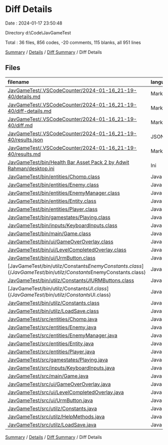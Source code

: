 # Diff Details

Date : 2024-01-17 23:50:48

Directory d:\\Code\\JavGameTest

Total : 36 files,  856 codes, -20 comments, 115 blanks, all 951 lines

[Summary](results.md) / [Details](details.md) / [Diff Summary](diff.md) / Diff Details

## Files
| filename | language | code | comment | blank | total |
| :--- | :--- | ---: | ---: | ---: | ---: |
| [JavGameTest/.VSCodeCounter/2024-01-16_21-19-40/details.md](/JavGameTest/.VSCodeCounter/2024-01-16_21-19-40/details.md) | Markdown | 90 | 0 | 6 | 96 |
| [JavGameTest/.VSCodeCounter/2024-01-16_21-19-40/diff-details.md](/JavGameTest/.VSCodeCounter/2024-01-16_21-19-40/diff-details.md) | Markdown | 69 | 0 | 6 | 75 |
| [JavGameTest/.VSCodeCounter/2024-01-16_21-19-40/diff.md](/JavGameTest/.VSCodeCounter/2024-01-16_21-19-40/diff.md) | Markdown | 36 | 0 | 7 | 43 |
| [JavGameTest/.VSCodeCounter/2024-01-16_21-19-40/results.json](/JavGameTest/.VSCodeCounter/2024-01-16_21-19-40/results.json) | JSON | 1 | 0 | 0 | 1 |
| [JavGameTest/.VSCodeCounter/2024-01-16_21-19-40/results.md](/JavGameTest/.VSCodeCounter/2024-01-16_21-19-40/results.md) | Markdown | 40 | 0 | 7 | 47 |
| [JavGameTest/bin/Health Bar Asset Pack 2 by Adwit Rahman/desktop.ini](/JavGameTest/bin/Health%20Bar%20Asset%20Pack%202%20by%20Adwit%20Rahman/desktop.ini) | Ini | 2 | 0 | 1 | 3 |
| [JavGameTest/bin/entities/Chomp.class](/JavGameTest/bin/entities/Chomp.class) | Java | 4 | 0 | 0 | 4 |
| [JavGameTest/bin/entities/Enemy.class](/JavGameTest/bin/entities/Enemy.class) | Java | 13 | 0 | 0 | 13 |
| [JavGameTest/bin/entities/EnemyManager.class](/JavGameTest/bin/entities/EnemyManager.class) | Java | 11 | 0 | 0 | 11 |
| [JavGameTest/bin/entities/Entity.class](/JavGameTest/bin/entities/Entity.class) | Java | 4 | 0 | -1 | 3 |
| [JavGameTest/bin/entities/Player.class](/JavGameTest/bin/entities/Player.class) | Java | 62 | -51 | -1 | 10 |
| [JavGameTest/bin/gamestates/Playing.class](/JavGameTest/bin/gamestates/Playing.class) | Java | 3 | 22 | -2 | 23 |
| [JavGameTest/bin/inputs/KeyboardInputs.class](/JavGameTest/bin/inputs/KeyboardInputs.class) | Java | -2 | 0 | 0 | -2 |
| [JavGameTest/bin/main/Game.class](/JavGameTest/bin/main/Game.class) | Java | 3 | 0 | 0 | 3 |
| [JavGameTest/bin/ui/GameOverOverlay.class](/JavGameTest/bin/ui/GameOverOverlay.class) | Java | 19 | 0 | 0 | 19 |
| [JavGameTest/bin/ui/LevelCompletedOverlay.class](/JavGameTest/bin/ui/LevelCompletedOverlay.class) | Java | 43 | 0 | 0 | 43 |
| [JavGameTest/bin/ui/UrmButton.class](/JavGameTest/bin/ui/UrmButton.class) | Java | 19 | 0 | 0 | 19 |
| [JavGameTest/bin/utilz/Constants$EnemyConstants.class](/JavGameTest/bin/utilz/Constants$EnemyConstants.class) | Java | 1 | 0 | 0 | 1 |
| [JavGameTest/bin/utilz/Constants$UI$URMButtons.class](/JavGameTest/bin/utilz/Constants$UI$URMButtons.class) | Java | 7 | 0 | 0 | 7 |
| [JavGameTest/bin/utilz/Constants$UI.class](/JavGameTest/bin/utilz/Constants$UI.class) | Java | 1 | 0 | 0 | 1 |
| [JavGameTest/bin/utilz/Constants.class](/JavGameTest/bin/utilz/Constants.class) | Java | 1 | 0 | 0 | 1 |
| [JavGameTest/bin/utilz/LoadSave.class](/JavGameTest/bin/utilz/LoadSave.class) | Java | 12 | 0 | 0 | 12 |
| [JavGameTest/src/entities/Chomp.java](/JavGameTest/src/entities/Chomp.java) | Java | 12 | 0 | 5 | 17 |
| [JavGameTest/src/entities/Enemy.java](/JavGameTest/src/entities/Enemy.java) | Java | 39 | 2 | 3 | 44 |
| [JavGameTest/src/entities/EnemyManager.java](/JavGameTest/src/entities/EnemyManager.java) | Java | 20 | 0 | 2 | 22 |
| [JavGameTest/src/entities/Entity.java](/JavGameTest/src/entities/Entity.java) | Java | 24 | 0 | 5 | 29 |
| [JavGameTest/src/entities/Player.java](/JavGameTest/src/entities/Player.java) | Java | 77 | 2 | 14 | 93 |
| [JavGameTest/src/gamestates/Playing.java](/JavGameTest/src/gamestates/Playing.java) | Java | 47 | 0 | 4 | 51 |
| [JavGameTest/src/inputs/KeyboardInputs.java](/JavGameTest/src/inputs/KeyboardInputs.java) | Java | -3 | 0 | 0 | -3 |
| [JavGameTest/src/main/Game.java](/JavGameTest/src/main/Game.java) | Java | 3 | 0 | 0 | 3 |
| [JavGameTest/src/ui/GameOverOverlay.java](/JavGameTest/src/ui/GameOverOverlay.java) | Java | 26 | 0 | 10 | 36 |
| [JavGameTest/src/ui/LevelCompletedOverlay.java](/JavGameTest/src/ui/LevelCompletedOverlay.java) | Java | 73 | 0 | 17 | 90 |
| [JavGameTest/src/ui/UrmButton.java](/JavGameTest/src/ui/UrmButton.java) | Java | 47 | 0 | 16 | 63 |
| [JavGameTest/src/utilz/Constants.java](/JavGameTest/src/utilz/Constants.java) | Java | 25 | 0 | 10 | 35 |
| [JavGameTest/src/utilz/HelpMethods.java](/JavGameTest/src/utilz/HelpMethods.java) | Java | 3 | 0 | 0 | 3 |
| [JavGameTest/src/utilz/LoadSave.java](/JavGameTest/src/utilz/LoadSave.java) | Java | 24 | 5 | 6 | 35 |

[Summary](results.md) / [Details](details.md) / [Diff Summary](diff.md) / Diff Details